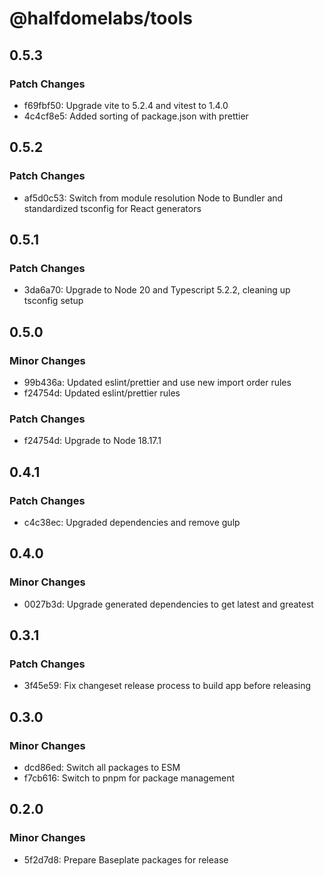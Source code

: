 # @halfdomelabs/tools

## 0.5.3

### Patch Changes

- f69fbf50: Upgrade vite to 5.2.4 and vitest to 1.4.0
- 4c4cf8e5: Added sorting of package.json with prettier

## 0.5.2

### Patch Changes

- af5d0c53: Switch from module resolution Node to Bundler and standardized tsconfig for React generators

## 0.5.1

### Patch Changes

- 3da6a70: Upgrade to Node 20 and Typescript 5.2.2, cleaning up tsconfig setup

## 0.5.0

### Minor Changes

- 99b436a: Updated eslint/prettier and use new import order rules
- f24754d: Updated eslint/prettier rules

### Patch Changes

- f24754d: Upgrade to Node 18.17.1

## 0.4.1

### Patch Changes

- c4c38ec: Upgraded dependencies and remove gulp

## 0.4.0

### Minor Changes

- 0027b3d: Upgrade generated dependencies to get latest and greatest

## 0.3.1

### Patch Changes

- 3f45e59: Fix changeset release process to build app before releasing

## 0.3.0

### Minor Changes

- dcd86ed: Switch all packages to ESM
- f7cb616: Switch to pnpm for package management

## 0.2.0

### Minor Changes

- 5f2d7d8: Prepare Baseplate packages for release
